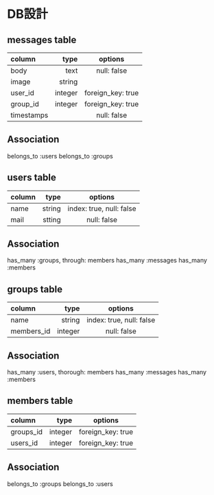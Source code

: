 # DB設計

## messages table
| column     | type        | options                    |
|:-----------|------------:|:--------------------------:|
| body       |      text   | null: false                |
| image      |      string |                            |
| user_id    |      integer| foreign_key: true          |
| group_id   |      integer| foreign_key: true          |
| timestamps |             | null: false                |


## Association
belongs_to :users
belongs_to :groups


## users table
| column     | type        | options                    |
|:-----------|------------:|:--------------------------:|
| name       | string      |index: true, null: false    |
| mail       | stting      |null: false                 |


## Association
has_many :groups, through: members
has_many :messages
has_many :members


## groups table
| column     | type        | options                    |
|:-----------|------------:|:--------------------------:|
| name       | string      |index: true, null: false    |
| members_id | integer     |null: false                 |


## Association
has_many :users, thorough: members
has_many :messages
has_many :members


## members table
| column     | type        | options                    |
|:-----------|------------:|:--------------------------:|
| groups_id  | integer     |foreign_key: true           |
| users_id   | integer     |foreign_key: true           |


## Association
belongs_to :groups
belongs_to :users

